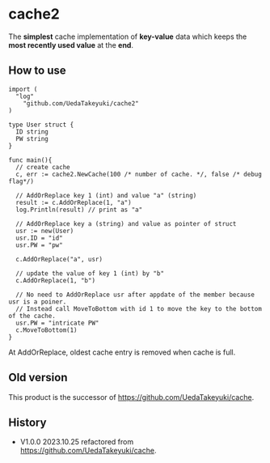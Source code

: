 # cache2

The **simplest** cache implementation of **key-value** data which keeps the **most recently used value** at the **end**.

## How to use

```
import (
  "log"
	"github.com/UedaTakeyuki/cache2"
)

type User struct {
  ID string
  PW string
}

func main(){
  // create cache
  c, err := cache2.NewCache(100 /* number of cache. */, false /* debug flag*/)

  // AddOrReplace key 1 (int) and value "a" (string)
  result := c.AddOrReplace(1, "a")
  log.Println(result) // print as "a"

  // AddOrReplace key a (string) and value as pointer of struct
  usr := new(User)
  usr.ID = "id"
  usr.PW = "pw"

  c.AddOrReplace("a", usr)

  // update the value of key 1 (int) by "b"
  c.AddOrReplace(1, "b")

  // No need to AddOrReplace usr after appdate of the member because usr is a poiner.
  // Instead call MoveToBottom with id 1 to move the key to the bottom of the cache.
  usr.PW = "intricate PW"
  c.MoveToBottom(1)
}
```

At AddOrReplace, oldest cache entry is removed when cache is full.

## Old version
This product is the successor of https://github.com/UedaTakeyuki/cache.

## History
- V1.0.0 2023.10.25 refactored from https://github.com/UedaTakeyuki/cache.
